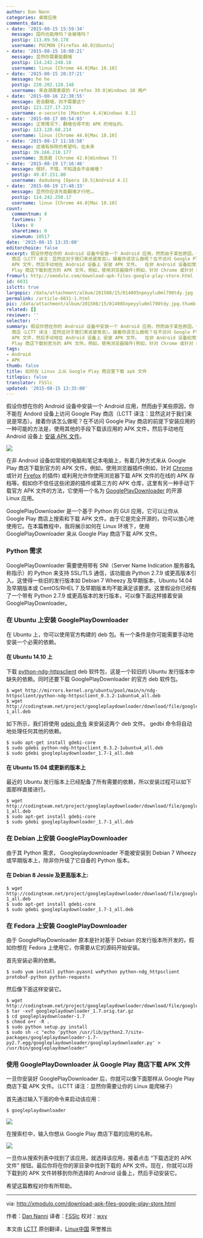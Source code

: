 ```yaml
---
author: Dan Nann
categories: 桌面应用
comments_data:
- date: '2015-08-15 15:59:34'
  message: 国内也能用吗？会被墙吗？
  postip: 113.89.50.178
  username: POCMON [Firefox 40.0|Ubuntu]
- date: '2015-08-15 18:08:21'
  message: 显然你需要能翻墙
  postip: 114.242.248.18
  username: linux [Chrome 44.0|Mac 10.10]
- date: '2015-08-15 20:37:21'
  message: he he
  postip: 220.202.128.148
  username: 来自湖南娄底的 Firefox 39.0|Windows 10 用户
- date: '2015-08-16 22:38:55'
  message: 若会翻墙，则不需要这个
  postip: 121.227.17.223
  username: e-securite [Maxthon 4.4|Windows 8.1]
- date: '2015-08-17 00:54:03'
  message: 正常情况下，翻墙也得不到 APK 的地址的。
  postip: 123.120.68.214
  username: linux [Chrome 44.0|Mac 10.10]
- date: '2015-08-17 11:18:58'
  message: 这墙有拆除的希望吗，在未来
  postip: 39.166.210.177
  username: 浩浩君 [Chrome 42.0|Windows 7]
- date: '2015-08-19 17:16:46'
  message: 很好，不错，不知道会不会被墙？
  postip: 49.87.151.80
  username: dadudeng [Opera 10.5|Android 4.1]
- date: '2015-08-19 17:48:33'
  message: 显然你应该先能翻墙才行吧。。
  postip: 114.242.250.17
  username: linux [Chrome 44.0|Mac 10.10]
count:
  commentnum: 8
  favtimes: 7
  likes: 0
  sharetimes: 0
  viewnum: 10517
date: '2015-08-15 13:35:00'
editorchoice: false
excerpt: 假设你想在你的 Android 设备中安装一个 Android 应用，然而由于某些原因，你不能在 Andord 设备上访问 Google Play
  商店（LCTT 译注：显然这对于我们来说是常态）。接着你该怎么做呢？在不访问 Google Play 商店的前提下安装应用的一种可能的方法是，使用其他的手段下载该应用的
  APK 文件，然后手动地在 Android 设备上 安装 APK 文件。  在非 Android 设备如常规的电脑和笔记本电脑上，有着几种方式来从 Google
  Play 商店下载到官方的 APK 文件。例如，使用浏览器插件(例如，针对 Chrome 或针对 Firefox 的插件) 或利用允许你使用浏览器
fromurl: http://xmodulo.com/download-apk-files-google-play-store.html
id: 6031
islctt: true
largepic: /data/attachment/album/201508/15/014005npeyylu0ml790tdy.jpg
permalink: /article-6031-1.html
pic: /data/attachment/album/201508/15/014005npeyylu0ml790tdy.jpg.thumb.jpg
related: []
reviewer: ''
selector: ''
summary: 假设你想在你的 Android 设备中安装一个 Android 应用，然而由于某些原因，你不能在 Andord 设备上访问 Google Play
  商店（LCTT 译注：显然这对于我们来说是常态）。接着你该怎么做呢？在不访问 Google Play 商店的前提下安装应用的一种可能的方法是，使用其他的手段下载该应用的
  APK 文件，然后手动地在 Android 设备上 安装 APK 文件。  在非 Android 设备如常规的电脑和笔记本电脑上，有着几种方式来从 Google
  Play 商店下载到官方的 APK 文件。例如，使用浏览器插件(例如，针对 Chrome 或针对 Firefox 的插件) 或利用允许你使用浏览器
tags:
- Android
- APK
thumb: false
title: 如何在 Linux 上从 Google Play 商店里下载 apk 文件
titlepic: false
translator: FSSlc
updated: '2015-08-15 13:35:00'
---
```


假设你想在你的 Android 设备中安装一个 Android 应用，然而由于某些原因，你不能在 Andord 设备上访问 Google Play 商店（LCTT 译注：显然这对于我们来说是常态）。接着你该怎么做呢？在不访问 Google Play 商店的前提下安装应用的一种可能的方法是，使用其他的手段下载该应用的 APK 文件，然后手动地在 Android 设备上 [安装 APK 文件](http://xmodulo.com/how-to-install-apk-file-on-android-phone-or-tablet.html)。


![](/data/attachment/album/201508/15/014005npeyylu0ml790tdy.jpg)


在非 Android 设备如常规的电脑和笔记本电脑上，有着几种方式来从 Google Play 商店下载到官方的 APK 文件。例如，使用浏览器插件(例如，针对 [Chrome](https://chrome.google.com/webstore/detail/apk-downloader/cgihflhdpokeobcfimliamffejfnmfii) 或针对 [Firefox](https://addons.mozilla.org/en-us/firefox/addon/apk-downloader/) 的插件) 或利用允许你使用浏览器下载 APK 文件的在线的 APK 存档等。假如你不信任这些闭源的插件或第三方的 APK 仓库，这里有另一种手动下载官方 APK 文件的方法，它使用一个名为 [GooglePlayDownloader](http://codingteam.net/project/googleplaydownloader) 的开源 Linux 应用。


GooglePlayDownloader 是一个基于 Python 的 GUI 应用，它可以让你从 Google Play 商店上搜索和下载 APK 文件。由于它是完全开源的，你可以放心地使用它。在本篇教程中，我将展示如何在 Linux 环境下，使用 GooglePlayDownloader 来从 Google Play 商店下载 APK 文件。


### Python 需求


GooglePlayDownloader 需要使用带有 SNI（Server Name Indication 服务器名称指示）的 Python 来支持 SSL/TLS 通信，该功能由 Python 2.7.9 或更高版本引入。这使得一些旧的发行版本如 Debian 7 Wheezy 及早期版本，Ubuntu 14.04 及早期版本或 CentOS/RHEL 7 及早期版本均不能满足该要求。这里假设你已经有了一个带有 Python 2.7.9 或更高版本的发行版本，可以像下面这样接着安装 GooglePlayDownloader。


### 在 Ubuntu 上安装 GooglePlayDownloader


在 Ubuntu 上，你可以使用官方构建的 deb 包。有一个条件是你可能需要手动地安装一个必需的依赖。


#### 在 Ubuntu 14.10 上


下载 [python-ndg-httpsclient](http://packages.ubuntu.com/vivid/python-ndg-httpsclient) deb 软件包，这是一个较旧的 Ubuntu 发行版本中缺失的依赖。同时还要下载 GooglePlayDownloader 的官方 deb 软件包。



```
$ wget http://mirrors.kernel.org/ubuntu/pool/main/n/ndg-httpsclient/python-ndg-httpsclient_0.3.2-1ubuntu4_all.deb
$ wget http://codingteam.net/project/googleplaydownloader/download/file/googleplaydownloader_1.7-1_all.deb

```

如下所示，我们将使用 [gdebi 命令](http://xmodulo.com/how-to-install-deb-file-with-dependencies.html) 来安装这两个 deb 文件。 gedbi 命令将自动地处理任何其他的依赖。



```
$ sudo apt-get install gdebi-core
$ sudo gdebi python-ndg-httpsclient_0.3.2-1ubuntu4_all.deb
$ sudo gdebi googleplaydownloader_1.7-1_all.deb

```

#### 在 Ubuntu 15.04 或更新的版本上


最近的 Ubuntu 发行版本上已经配备了所有需要的依赖，所以安装过程可以如下面那样直接进行。



```
$ wget http://codingteam.net/project/googleplaydownloader/download/file/googleplaydownloader_1.7-1_all.deb
$ sudo apt-get install gdebi-core
$ sudo gdebi googleplaydownloader_1.7-1_all.deb

```

### 在 Debian 上安装 GooglePlayDownloader


由于其 Python 需求， Googleplaydownloader 不能被安装到 Debian 7 Wheezy 或早期版本上，除非你升级了它自备的 Python 版本。


#### 在 Debian 8 Jessie 及更高版本上:



```
$ wget http://codingteam.net/project/googleplaydownloader/download/file/googleplaydownloader_1.7-1_all.deb
$ sudo apt-get install gdebi-core
$ sudo gdebi googleplaydownloader_1.7-1_all.deb

```

### 在 Fedora 上安装 GooglePlayDownloader


由于 GooglePlayDownloader 原本是针对基于 Debian 的发行版本所开发的，假如你想在 Fedora 上使用它，你需要从它的源码开始安装。


首先安装必需的依赖。



```
$ sudo yum install python-pyasn1 wxPython python-ndg_httpsclient protobuf-python python-requests

```

然后像下面这样安装它。



```
$ wget http://codingteam.net/project/googleplaydownloader/download/file/googleplaydownloader_1.7.orig.tar.gz
$ tar -xvf googleplaydownloader_1.7.orig.tar.gz
$ cd googleplaydownloader-1.7
$ chmod o+r -R .
$ sudo python setup.py install
$ sudo sh -c "echo 'python /usr/lib/python2.7/site-packages/googleplaydownloader-1.7-py2.7.egg/googleplaydownloader/googleplaydownloader.py' > /usr/bin/googleplaydownloader"

```

### 使用 GooglePlayDownloader 从 Google Play 商店下载 APK 文件


一旦你安装好 GooglePlayDownloader 后，你就可以像下面那样从 Google Play 商店下载 APK 文件。（LCTT 译注：显然你需要让你的 Linux 能爬梯子）


首先通过输入下面的命令来启动该应用：



```
$ googleplaydownloader

```

![](/data/attachment/album/201508/15/014008fu10gr1w1do000oo.jpg)


在搜索栏中，输入你想从 Google Play 商店下载的应用的名称。


![](/data/attachment/album/201508/15/014009d6kv362371hhhz3b.jpg)


一旦你从搜索列表中找到了该应用，就选择该应用，接着点击 “下载选定的 APK 文件” 按钮。最后你将在你的家目录中找到下载的 APK 文件。现在，你就可以将下载到的 APK 文件转移到你所选择的 Android 设备上，然后手动安装它。


希望这篇教程对你有所帮助。




---


via: <http://xmodulo.com/download-apk-files-google-play-store.html>


作者：[Dan Nanni](http://xmodulo.com/author/nanni) 译者：[FSSlc](https://github.com/FSSlc) 校对：[wxy](https://github.com/wxy)


本文由 [LCTT](https://github.com/LCTT/TranslateProject) 原创翻译，[Linux中国](https://linux.cn/) 荣誉推出